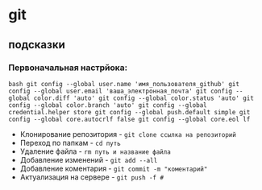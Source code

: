 # git
## подсказки
### Первоначальная настрйока:
```bash git config --global user.name 'имя_пользователя_github' git config --global user.email 'ваша_электронная_почта' git config --global color.diff 'auto' git config --global color.status 'auto' git config --global color.branch 'auto' git config --global credential.helper store git config --global push.default simple git config --global core.autocrlf false git config --global core.eol lf ```
- Клонирование репозитория - ```git clone ссылка на репозиторий```
- Переход по папкам - ```cd путь```
- Удаление файла - ```rm путь и название файла```
- Добавление изменений - ```git add --all```
- Добавление коментария - ```git commit -m "коментарий"```
- Актуализация на сервере - ```git push -f #```
